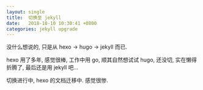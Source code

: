 ```yaml
---
layout: single
title:  切换至 jekyll
date:   2018-10-10 10:30:41 +0800
categories: jekyll upgrade
---
```


没什么想说的, 只是从 hexo -> hugo -> jekyll 而已.

hexo 用了多年, 感觉很棒, 工作中用 go, 顺其自然想试试 hugo, 还没切, 实在懒得折腾了, 最后还是用 jekyll 吧...

切换进行中, hexo 的文档迁移中. 感觉很惨.